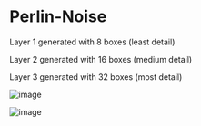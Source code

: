 # Perlin-Noise


Layer 1 generated with 8 boxes (least detail)

Layer 2 generated with 16 boxes (medium detail)

Layer 3 generated with 32 boxes (most detail)


![image](https://user-images.githubusercontent.com/85080576/147283377-c369e4a5-087d-4200-8dc5-4069851f29ce.png)

![image](https://user-images.githubusercontent.com/85080576/147283513-83b94222-adfa-4e43-9499-dcdb39bf4bb1.png)
